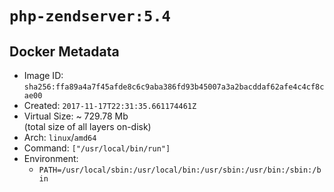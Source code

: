# `php-zendserver:5.4`

## Docker Metadata

- Image ID: `sha256:ffa89a4a7f45afde8c6c9aba386fd93b45007a3a2bacddaf62afe4c4cf8cae00`
- Created: `2017-11-17T22:31:35.661174461Z`
- Virtual Size: ~ 729.78 Mb  
  (total size of all layers on-disk)
- Arch: `linux`/`amd64`
- Command: `["/usr/local/bin/run"]`
- Environment:
  - `PATH=/usr/local/sbin:/usr/local/bin:/usr/sbin:/usr/bin:/sbin:/bin`
